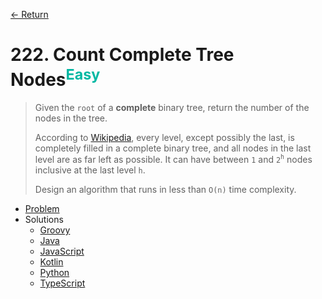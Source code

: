 [&larr; Return](https://hanggrian.github.io/grind-leetcode/)

# 222. Count Complete Tree Nodes<sup style="color: rgb(0, 184, 163);">Easy</sup>

> Given the `root` of a **complete** binary tree, return the number of the nodes
  in the tree.
>
> According to [Wikipedia](http://en.wikipedia.org/wiki/Binary_tree#Types_of_binary_trees),
  every level, except possibly the last, is completely filled in a complete
  binary tree, and all nodes in the last level are as far left as possible. It
  can have between `1` and `2`<sup>`h`</sup> nodes inclusive at the last level
  `h`.
>
> Design an algorithm that runs in less than `O(n)` time complexity.

- [Problem](https://leetcode.com/problems/count-complete-tree-nodes/)
- Solutions
  - [Groovy](https://github.com/hanggrian/grind-leetcode/blob/main/groovy/src/main/groovy/problems201_300/CountCompleteTreeNodes.groovy)
  - [Java](https://github.com/hanggrian/grind-leetcode/blob/main/java/src/main/java/problems201_300/CountCompleteTreeNodes.java)
  - [JavaScript](https://github.com/hanggrian/grind-leetcode/blob/main/javascript/src/problems201_300/count-complete-tree-nodes.js)
  - [Kotlin](https://github.com/hanggrian/grind-leetcode/blob/main/kotlin/src/main/kotlin/problems201_300/CountCompleteTreeNodes.kt)
  - [Python](https://github.com/hanggrian/grind-leetcode/blob/main/python/src/problems201_300/count_complete_tree_nodes.py)
  - [TypeScript](https://github.com/hanggrian/grind-leetcode/blob/main/typescript/src/problems201_300/count-complete-tree-nodes.ts)
